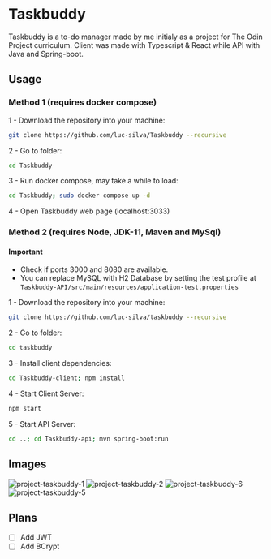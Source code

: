 # Taskbuddy

Taskbuddy is a to-do manager made by me initialy as a project for The Odin Project curriculum.
Client was made with Typescript & React while API with Java and Spring-boot.

## Usage

### Method 1 (requires docker compose)

1 - Download the repository into your machine:

```bash
git clone https://github.com/luc-silva/Taskbuddy --recursive
```

2 - Go to folder:

```bash
cd Taskbuddy
```

3 - Run docker compose, may take a while to load:

```bash
cd Taskbuddy; sudo docker compose up -d
```

4 - Open Taskbuddy web page (localhost:3033)

### Method 2 (requires Node, JDK-11, Maven and MySql)

#### Important

- Check if ports 3000 and 8080 are available.
- You can replace MySQL with H2 Database by setting the test profile at ```Taskbuddy-API/src/main/resources/application-test.properties```

1 - Download the repository into your machine:

```bash
git clone https://github.com/luc-silva/taskbuddy --recursive
```

2 - Go to folder:

```bash
cd taskbuddy
```

3 - Install client dependencies:

```bash
cd Taskbuddy-client; npm install
```

4 - Start Client Server:

```bash
npm start
```

5 - Start API Server:

```bash
cd ..; cd Taskbuddy-api; mvn spring-boot:run
```

## Images

![project-taskbuddy-1](https://github.com/luc-silva/Taskbuddy/assets/100732316/f0cfc65c-3705-468f-a0c7-0242e46f1688)
![project-taskbuddy-2](https://github.com/luc-silva/Taskbuddy/assets/100732316/754b78ab-bd18-41ce-9bf7-abe54aa487a3)
![project-taskbuddy-6](https://github.com/luc-silva/Taskbuddy/assets/100732316/d3b0712e-96c1-4fd0-9804-b61ca79b78fb)
![project-taskbuddy-5](https://github.com/luc-silva/Taskbuddy/assets/100732316/861b5ed8-1926-4b7f-bca3-5943aca5831f)


## Plans

- [ ] Add JWT
- [ ] Add BCrypt
